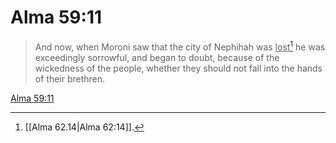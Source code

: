 # Alma 59:11

> And now, when Moroni saw that the city of Nephihah was <u>lost</u>[^a] he was exceedingly sorrowful, and began to doubt, because of the wickedness of the people, whether they should not fall into the hands of their brethren.

[Alma 59:11](https://www.churchofjesuschrist.org/study/scriptures/bofm/alma/59?lang=eng&id=p11#p11)


[^a]: [[Alma 62.14|Alma 62:14]].  
